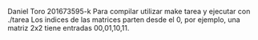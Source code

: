 Daniel Toro 201673595-k
Para compilar utilizar make tarea y ejecutar con ./tarea
Los indices de las matrices parten desde el 0, por ejemplo, una matriz 2x2 tiene entradas 00,01,10,11.
